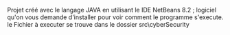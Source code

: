 Projet créé avec le langage JAVA en utilisant le IDE NetBeans 8.2 ; logiciel qu'on vous demande d'installer pour voir comment le programme s'execute.
le Fichier à executer se trouve dans le dossier src\cyberSecurity

